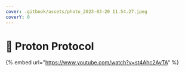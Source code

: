 ```yaml
---
cover: .gitbook/assets/photo_2023-03-20 11.54.27.jpeg
coverY: 0
---
```


# 🔹 Proton Protocol

{% embed url="https://www.youtube.com/watch?v=st4Ahc2AyTA" %}

